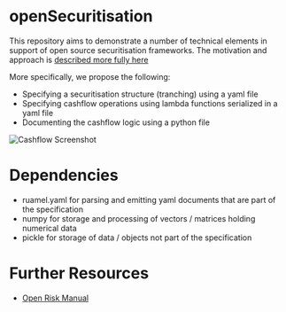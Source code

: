 # openSecuritisation

This repository aims to demonstrate a number of technical elements in support of open source securitisation frameworks. The motivation and approach is [described more fully here](https://www.openriskmanagement.com/open-source-securitisation/)

More specifically, we propose the following:

* Specifying a securitisation structure (tranching) using a yaml file
* Specifying cashflow operations using lambda functions serialized in a yaml file
* Documenting the cashflow logic using a python file

![Cashflow Screenshot](cashflows.png)


# Dependencies
* ruamel.yaml for parsing and emitting yaml documents that are part of the specification
* numpy for storage and processing of vectors / matrices holding numerical data
* pickle for storage of data / objects not part of the specification

# Further Resources

* [Open Risk Manual](https://www.openriskmanual.org/wiki/Category:Securitisation)